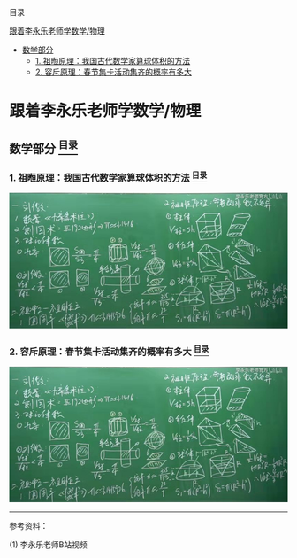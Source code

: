 <a name="content">目录</a>

[跟着李永乐老师学数学/物理](#title)
- [数学部分](#math-part)
	- [1. 祖暅原理：我国古代数学家算球体积的方法](#calc-sphere-volume)
	- [2. 容斥原理：春节集卡活动集齐的概率有多大](#principle-of-inclusion-exclusion)




<h1 name="title">跟着李永乐老师学数学/物理</h1>

<a name="math-part"><h2>数学部分 [<sup>目录</sup>](#content)</h2></a>

<a name="calc-sphere-volume"><h3>1. 祖暅原理：我国古代数学家算球体积的方法 [<sup>目录</sup>](#content)</h3></a>

<p align="center"><img src=./picture/Follow-LYL-1.jpg width=800 /></p>

<a name="principle-of-inclusion-exclusion"><h3>2. 容斥原理：春节集卡活动集齐的概率有多大 [<sup>目录</sup>](#content)</h3></a>

<p align="center"><img src=./picture/Follow-LYL-1.jpg width=800 /></p>


---

参考资料：

(1) 李永乐老师B站视频

